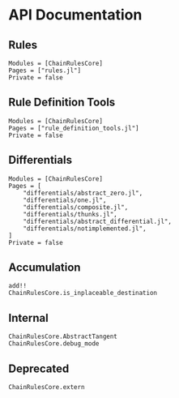 # API Documentation

## Rules
```@autodocs
Modules = [ChainRulesCore]
Pages = ["rules.jl"]
Private = false
```

## Rule Definition Tools
```@autodocs
Modules = [ChainRulesCore]
Pages = ["rule_definition_tools.jl"]
Private = false
```

## Differentials
```@autodocs
Modules = [ChainRulesCore]
Pages = [
    "differentials/abstract_zero.jl",
    "differentials/one.jl",
    "differentials/composite.jl",
    "differentials/thunks.jl",
    "differentials/abstract_differential.jl",
    "differentials/notimplemented.jl",
]
Private = false
```

## Accumulation
```@docs
add!!
ChainRulesCore.is_inplaceable_destination
```

## Internal
```@docs
ChainRulesCore.AbstractTangent
ChainRulesCore.debug_mode
```

## Deprecated
```@docs
ChainRulesCore.extern
```
